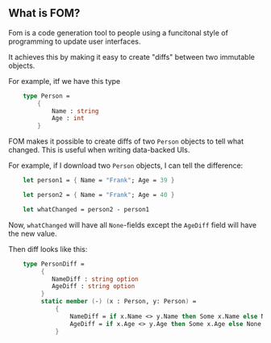 


## What is FOM?

Fom is a code generation tool to people using a funcitonal style
of programming to update user interfaces.

It achieves this by making it easy to create "diffs" between
two immutable objects.

For example, itf we have this type

```fsharp
    type Person =
        {
            Name : string
            Age : int
        }

```

FOM makes it possible to create diffs of two `Person` objects to
tell what changed. This is useful when writing data-backed UIs.

For example, if I download two `Person` objects, I can tell the difference:

```fsharp
    let person1 = { Name = "Frank"; Age = 39 }

    let person2 = { Name = "Frank"; Age = 40 }

    let whatChanged = person2 - person1
```

Now, `whatChanged` will have all `None`-fields except the `AgeDiff` field
will have the new value.

Then diff looks like this:

```fsharp
    type PersonDiff =
         {
            NameDiff : string option
            AgeDiff : string option
         }
         static member (-) (x : Person, y: Person) =
             {
                 NameDiff = if x.Name <> y.Name then Some x.Name else None
                 AgeDiff = if x.Age <> y.Age then Some x.Age else None
             }
```










